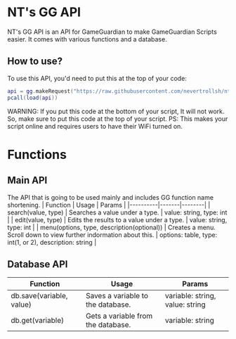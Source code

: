 # NT's GG API
NT's GG API is an API for GameGuardian to make GameGuardian Scripts easier. It comes with various functions and a database.

## How to use?
To use this API, you'd need to put this at the top of your code:
```lua
api = gg.makeRequest("https://raw.githubusercontent.com/nevertrollsh/nt-gg-api/main/api.lua").content
pcall(load(api))
```
WARNING: If you put this code at the bottom of your script, It will not work. So, make sure to put this code at the top of your script.
PS: This makes your script online and requires users to have their WiFi turned on.

# Functions

## Main API
The API that is going to be used mainly and includes GG function name shortening.
| Function | Usage | Params |
|----------|-------|--------|
| search(value, type) | Searches a value under a type. | value: string, type: int |
| edit(value, type) | Edits the results to a value under a type. | value: string, type: int |
| menu(options, type, description(optional)) | Creates a menu. Scroll down to view further indormation about this. | options: table, type: int(1, or 2), description: string |

## Database API
| Function | Usage | Params |
|----------|-------|--------|
| db.save(variable, value) | Saves a variable to the database. | variable: string, value: string |
| db.get(variable) | Gets a variable from the database. | variable: string |
